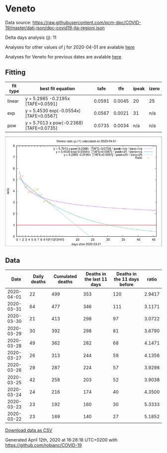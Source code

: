 # Veneto

Data source: https://raw.githubusercontent.com/pcm-dpc/COVID-19/master/dati-json/dpc-covid19-ita-regioni.json

Delta days analysis (j): 11

Analyses for other values of j for 2020-04-01 are avalable [here](../README.md)

Analyses for Veneto for previous dates are avalable [here](../../README.md)

## Fitting 
|fit type|best fit equation|tafe|tfe|ipeak|izero|
|-------|-----|--------|------|---|---|
|linear|y = 5.2985 -0.2195x  [TAFE=0.0591]|0.0591|0.0045|20|25|
|exp|y = 5.4530 exp(-0.0554x)  [TAFE=0.0567]|0.0567|0.0021|31|n/a|
|pow|y = 5.7013 x pow(-0.2368)  [TAFE=0.0735]|0.0735|0.0034|n/a|n/a|

![Plot](COVID-19_veneto_j11_2020-04-01.png)

## Data
|Date|Daily deaths|Cumulated deaths|Deaths in the last 11 days|Deaths in the 11 days before|ratio|
|----|----------|-----------|-------|--------------------|-----|
|2020-04-01|22|499|353|120|2.9417|
|2020-03-31|64|477|346|111|3.1171|
|2020-03-30|21|413|298|97|3.0722|
|2020-03-29|30|392|298|81|3.6790|
|2020-03-28|49|362|282|68|4.1471|
|2020-03-27|26|313|244|59|4.1356|
|2020-03-26|29|287|224|57|3.9298|
|2020-03-25|42|258|203|52|3.9038|
|2020-03-24|24|216|174|40|4.3500|
|2020-03-23|23|192|160|30|5.3333|
|2020-03-22|23|169|140|27|5.1852|

[Download data as CSV](COVID-19_veneto_j11_2020-04-01.csv)

Generated April 12th, 2020 at 16:28:18 UTC+0200 with https://github.com/robianc/COVID-19
